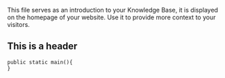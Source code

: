 This file serves as an introduction to your Knowledge Base, it is displayed on the homepage of your website. Use it to provide more context to your visitors.

## This is a header

```
public static main(){
}
```



